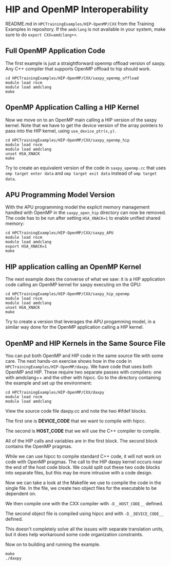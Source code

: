 # HIP and OpenMP Interoperability

README.md in `HPCTrainingExamples/HIP-OpenMP/CXX` from the Training Examples in repository.
If the `amdclang` is not available in your system, make sure to do `export CXX=amdclang++`.

## Full OpenMP Application Code 

The first example is just a straightforward openmp offload version
of saxpy. Any C++ compiler that supports OpenMP offload to hip should
work.

```
cd HPCTrainingExamples/HIP-OpenMP/CXX/saxpy_openmp_offload
module load rocm
module load amdclang
make
```

## OpenMP Application Calling a HIP Kernel

Now we move on to an OpenMP main calling a HIP version of the saxpy
kernel. Note that we have to get the device version of the array
pointers to pass into the HIP kernel, using `use_device_ptr(x,y)`.

```
cd HPCTrainingExamples/HIP-OpenMP/CXX/saxpy_openmp_hip
module load rocm
module load amdclang
unset HSA_XNACK
make
```

Try to create an equivalent version of the code in `saxpy_openmp.cc` that uses `omp target enter data` and `omp target exit data` instead of `omp target data`.

## APU Programming Model Version

With the APU programming model the explicit memory management handled with OpenMP in the `saxpy_open_hip` directory can now be removed. The code has to be run after setting `HSA_XNACK=1` to enable unified shared memory:

```
cd HPCTrainingExamples/HIP-OpenMP/CXX/saxpy_APU
module load rocm
module load amdclang
export HSA_XNACK=1
make
```

## HIP application calling an OpenMP Kernel
The next example does the converse of what we saw: it is a HIP application code calling an OpenMP kernel for saxpy executing on the GPU:

```
cd HPCTrainingExamples/HIP-OpenMP/CXX/saxpy_hip_openmp
module load rocm
module load amdclang
unset HSA_XNACK
make
```

Try to create a version that leverages the APU progamming model, in a similar way done for the OpenMP application calling a HIP kernel.

## OpenMP and HIP Kernels in the Same Source File

You can put both OpenMP and HIP code in the same source file with some care.
The next hands-on exercise shows how in the code in
`HPCTrainingExamples/HIP-OpenMP/daxpy`. We have code that uses both OpenMP
and HIP. These require two separate passes with compilers: one with
amdclang++ and the other with hipcc. Go to the directory containing the
example and set up the environment:

```
cd HPCTrainingExamples/HIP-OpenMP/CXX/daxpy
module load rocm
module load amdclang
```
View the source code file daxpy.cc and note the two #ifdef blocks.

 The first one is __DEVICE_CODE__ that we want to compile with hipcc.

 The second is __HOST_CODE__ that we will use the C++ compiler to compile.

 All of the HIP calls and variables are in the first block. The second block contains the OpenMP pragmas.

 While we can use hipcc to compile standard C++ code, it will not work on code with OpenMP pragmas. The call to the HIP daxpy kernel occurs near the end of the host code block. We could split out these two code blocks into separate files, but this may be more intrusive with a code design.

Now we can take a look at the Makefile we use to compile the code in the single file. In the file, we create two object files for the executable to be dependent on.

 We then compile one with the CXX compiler with `-D__HOST_CODE__` defined.

 The second object file is compiled using hipcc and with `-D__DEVICE_CODE__` defined.

 This doesn't completely solve all the issues with separate translation units, but it does help workaround some code organization constraints.

Now on to building and running the example.

```
make
./daxpy
```

